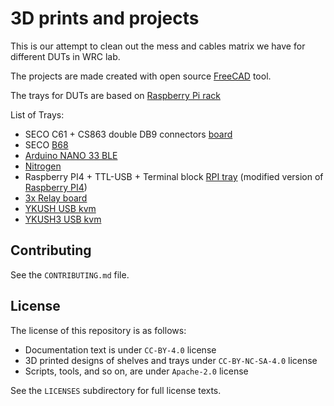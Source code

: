 <!--
SPDX-FileCopyrightText: Huawei Inc.

SPDX-License-Identifier: CC-BY-4.0
-->

# 3D prints and projects


This is our attempt to clean out the mess and cables matrix we have for different DUTs in WRC lab.

The projects are made created with open source [FreeCAD](https://www.freecadweb.org) tool.

The trays for DUTs are based on [Raspberry Pi rack](https://www.prusaprinters.org/prints/69176-1u-raspberry-pi-rack-with-moduler-trays/files)

List of Trays:

- SECO C61 + CS863 double DB9 connectors [board](SBCB68_tray.png) 
- SECO [B68](SBCB68_tray.png)
- [Arduino NANO 33 BLE ](Arduino_Nano_33_BLE_tray.png)
- [Nitrogen](3D_shelves/Nitrogen_tray.png)
- Raspberry PI4 + TTL-USB + Terminal block [RPI tray](trpi4-1-rpi4-tray-all.png) (modified version of [Raspberry PI4](https://www.prusaprinters.org/prints/69176-1u-raspberry-pi-rack-with-moduler-trays/files))
- [3x Relay board ](3D_shelves/relay_tray-Relay_tray.png)
- [YKUSH USB kvm](3D_shelves/ykush_tray.png)
- [YKUSH3 USB kvm](3D_shelves/ykush3_tray.png)


## Contributing

See the `CONTRIBUTING.md` file.

## License

The license of this repository is as follows:

* Documentation text is under `CC-BY-4.0` license
* 3D printed designs of shelves and trays under `CC-BY-NC-SA-4.0` license
* Scripts, tools, and so on, are under `Apache-2.0` license

See the `LICENSES` subdirectory for full license texts.
